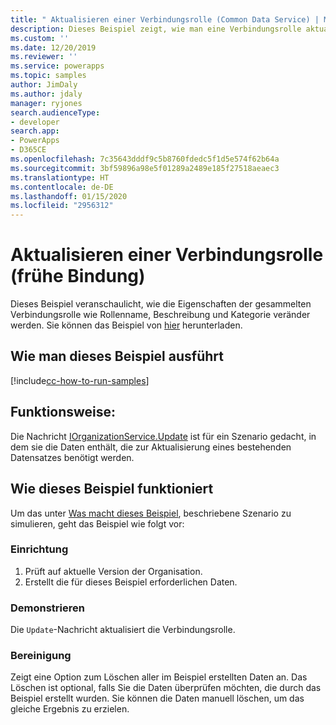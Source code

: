 ```yaml
---
title: " Aktualisieren einer Verbindungsrolle (Common Data Service) | Microsoft Docs"
description: Dieses Beispiel zeigt, wie man eine Verbindungsrolle aktualisiert
ms.custom: ''
ms.date: 12/20/2019
ms.reviewer: ''
ms.service: powerapps
ms.topic: samples
author: JimDaly
ms.author: jdaly
manager: ryjones
search.audienceType:
- developer
search.app:
- PowerApps
- D365CE
ms.openlocfilehash: 7c35643dddf9c5b8760fdedc5f1d5e574f62b64a
ms.sourcegitcommit: 3bf59896a98e5f01289a2489e185f27518aeaec3
ms.translationtype: HT
ms.contentlocale: de-DE
ms.lasthandoff: 01/15/2020
ms.locfileid: "2956312"
---
```

# <a name="update-a-connection-role-early-bound"></a>Aktualisieren einer Verbindungsrolle (frühe Bindung)

Dieses Beispiel veranschaulicht, wie die Eigenschaften der gesammelten Verbindungsrolle wie Rollenname, Beschreibung und Kategorie veränder werden. Sie können das Beispiel von [hier](https://github.com/microsoft/PowerApps-Samples/tree/master/cds/orgsvc/C%23/UpdateConnectionRole) herunterladen.

## <a name="how-to-run-this-sample"></a>Wie man dieses Beispiel ausführt

[!include[cc-how-to-run-samples](../../includes/cc-how-to-run-samples.md)]

## <a name="what-this-sample-does"></a>Funktionsweise:

Die Nachricht [IOrganizationService.Update](https://docs.microsoft.com/dotnet/api/microsoft.xrm.sdk.iorganizationservice.update?view=dynamics-general-ce-9) ist für ein Szenario gedacht, in dem sie die Daten enthält, die zur Aktualisierung eines bestehenden Datensatzes benötigt werden.

## <a name="how-this-sample-works"></a>Wie dieses Beispiel funktioniert

Um das unter [Was macht dieses Beispiel](#what-this-sample-does), beschriebene Szenario zu simulieren, geht das Beispiel wie folgt vor:

### <a name="setup"></a>Einrichtung

1. Prüft auf aktuelle Version der Organisation. 
1. Erstellt die für dieses Beispiel erforderlichen Daten.

### <a name="demonstrate"></a>Demonstrieren

Die `Update`-Nachricht aktualisiert die Verbindungsrolle.

### <a name="clean-up"></a>Bereinigung

Zeigt eine Option zum Löschen aller im Beispiel erstellten Daten an. Das Löschen ist optional, falls Sie die Daten überprüfen möchten, die durch das Beispiel erstellt wurden. Sie können die Daten manuell löschen, um das gleiche Ergebnis zu erzielen.